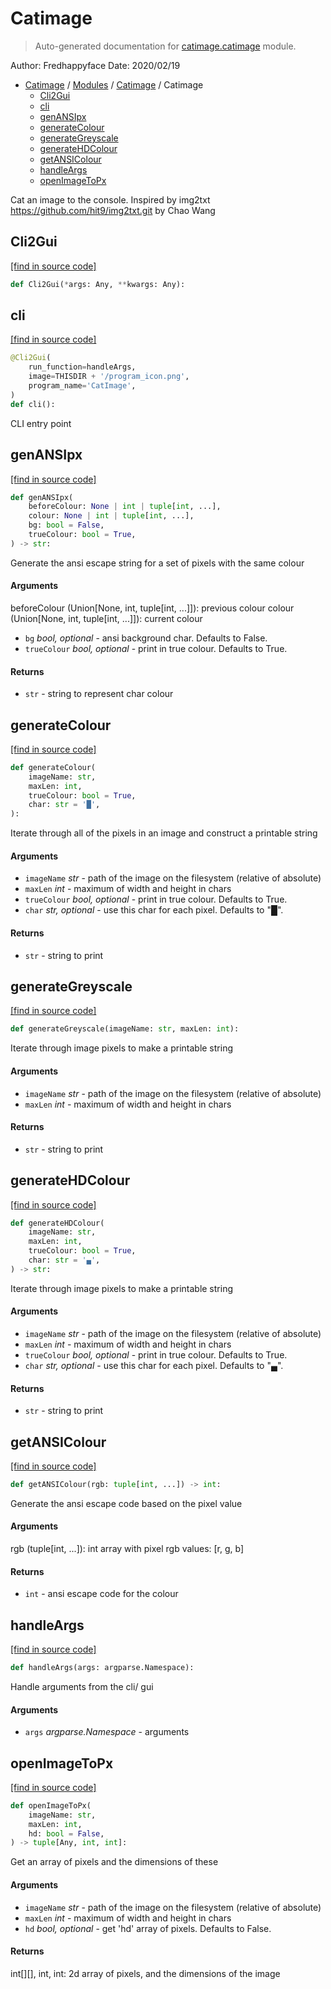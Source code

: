 # Catimage

> Auto-generated documentation for [catimage.catimage](../../../catimage/catimage.py) module.

Author: Fredhappyface
Date: 2020/02/19

- [Catimage](../README.md#catimage-index) / [Modules](../MODULES.md#catimage-modules) / [Catimage](index.md#catimage) / Catimage
    - [Cli2Gui](#cli2gui)
    - [cli](#cli)
    - [genANSIpx](#genansipx)
    - [generateColour](#generatecolour)
    - [generateGreyscale](#generategreyscale)
    - [generateHDColour](#generatehdcolour)
    - [getANSIColour](#getansicolour)
    - [handleArgs](#handleargs)
    - [openImageToPx](#openimagetopx)

Cat an image to the console. Inspired by img2txt
https://github.com/hit9/img2txt.git by Chao Wang

## Cli2Gui

[[find in source code]](../../../catimage/catimage.py#L26)

```python
def Cli2Gui(*args: Any, **kwargs: Any):
```

## cli

[[find in source code]](../../../catimage/catimage.py#L246)

```python
@Cli2Gui(
    run_function=handleArgs,
    image=THISDIR + '/program_icon.png',
    program_name='CatImage',
)
def cli():
```

CLI entry point

## genANSIpx

[[find in source code]](../../../catimage/catimage.py#L88)

```python
def genANSIpx(
    beforeColour: None | int | tuple[int, ...],
    colour: None | int | tuple[int, ...],
    bg: bool = False,
    trueColour: bool = True,
) -> str:
```

Generate the ansi escape string for a set of pixels with the same
colour

#### Arguments

beforeColour (Union[None, int, tuple[int, ...]]): previous colour
colour (Union[None, int, tuple[int, ...]]): current colour
- `bg` *bool, optional* - ansi background char. Defaults to False.
- `trueColour` *bool, optional* - print in true colour. Defaults to True.

#### Returns

- `str` - string to represent char colour

## generateColour

[[find in source code]](../../../catimage/catimage.py#L170)

```python
def generateColour(
    imageName: str,
    maxLen: int,
    trueColour: bool = True,
    char: str = '█',
):
```

Iterate through all of the pixels in an image and construct a printable
string

#### Arguments

- `imageName` *str* - path of the image on the filesystem (relative of
absolute)
- `maxLen` *int* - maximum of width and height in chars
- `trueColour` *bool, optional* - print in true colour. Defaults to True.
- `char` *str, optional* - use this char for each pixel. Defaults to "█".

#### Returns

- `str` - string to print

## generateGreyscale

[[find in source code]](../../../catimage/catimage.py#L203)

```python
def generateGreyscale(imageName: str, maxLen: int):
```

Iterate through image pixels to make a printable string

#### Arguments

- `imageName` *str* - path of the image on the filesystem (relative of
absolute)
- `maxLen` *int* - maximum of width and height in chars

#### Returns

- `str` - string to print

## generateHDColour

[[find in source code]](../../../catimage/catimage.py#L123)

```python
def generateHDColour(
    imageName: str,
    maxLen: int,
    trueColour: bool = True,
    char: str = '▄',
) -> str:
```

Iterate through image pixels to make a printable string

#### Arguments

- `imageName` *str* - path of the image on the filesystem (relative of
absolute)
- `maxLen` *int* - maximum of width and height in chars
- `trueColour` *bool, optional* - print in true colour. Defaults to True.
- `char` *str, optional* - use this char for each pixel. Defaults to "▄".

#### Returns

- `str` - string to print

## getANSIColour

[[find in source code]](../../../catimage/catimage.py#L73)

```python
def getANSIColour(rgb: tuple[int, ...]) -> int:
```

Generate the ansi escape code based on the pixel value

#### Arguments

rgb (tuple[int, ...]): int array with pixel rgb values: [r, g, b]

#### Returns

- `int` - ansi escape code for the colour

## handleArgs

[[find in source code]](../../../catimage/catimage.py#L226)

```python
def handleArgs(args: argparse.Namespace):
```

Handle arguments from the cli/ gui

#### Arguments

- `args` *argparse.Namespace* - arguments

## openImageToPx

[[find in source code]](../../../catimage/catimage.py#L45)

```python
def openImageToPx(
    imageName: str,
    maxLen: int,
    hd: bool = False,
) -> tuple[Any, int, int]:
```

Get an array of pixels and the dimensions of these

#### Arguments

- `imageName` *str* - path of the image on the filesystem (relative of
absolute)
- `maxLen` *int* - maximum of width and height in chars
- `hd` *bool, optional* - get 'hd' array of pixels. Defaults to False.

#### Returns

int[][], int, int: 2d array of pixels, and the dimensions of the image
